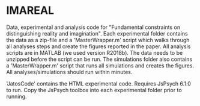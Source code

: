 # IMAREAL
Data, experimental and analysis code for "Fundamental constraints on distinguishing reality and imagination". Each experimental folder contains the data as a zip-file and a 'MasterWrapper.m' script which walks through all analyses steps and create the figures reported in the paper. All analysis scripts are in MATLAB (we used version R2018b). The data needs to be unzipped before the script can be run. The simulations folder also contains a 'MasterWrapper.m' script that runs all simulations and creates the figures. All analyses/simulations should run within minutes. 

'JatosCode' contains the HTML experimental code. Requires JsPsych 6.1.0 to run. Copy the JsPsych toolbox into each experimental folder prior to running. 
